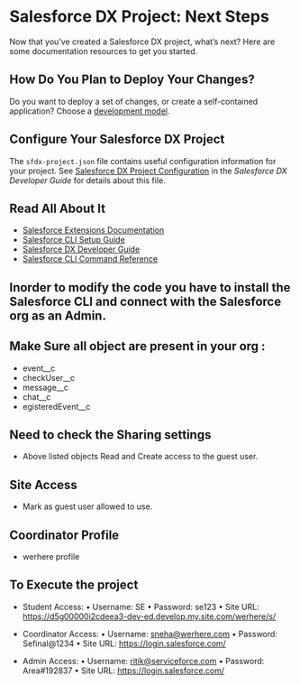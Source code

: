 # Salesforce DX Project: Next Steps

Now that you’ve created a Salesforce DX project, what’s next? Here are some documentation resources to get you started.

## How Do You Plan to Deploy Your Changes?

Do you want to deploy a set of changes, or create a self-contained application? Choose a [development model](https://developer.salesforce.com/tools/vscode/en/user-guide/development-models).

## Configure Your Salesforce DX Project

The `sfdx-project.json` file contains useful configuration information for your project. See [Salesforce DX Project Configuration](https://developer.salesforce.com/docs/atlas.en-us.sfdx_dev.meta/sfdx_dev/sfdx_dev_ws_config.htm) in the _Salesforce DX Developer Guide_ for details about this file.

## Read All About It

- [Salesforce Extensions Documentation](https://developer.salesforce.com/tools/vscode/)
- [Salesforce CLI Setup Guide](https://developer.salesforce.com/docs/atlas.en-us.sfdx_setup.meta/sfdx_setup/sfdx_setup_intro.htm)
- [Salesforce DX Developer Guide](https://developer.salesforce.com/docs/atlas.en-us.sfdx_dev.meta/sfdx_dev/sfdx_dev_intro.htm)
- [Salesforce CLI Command Reference](https://developer.salesforce.com/docs/atlas.en-us.sfdx_cli_reference.meta/sfdx_cli_reference/cli_reference.htm)

## Inorder to modify the code you have to install the Salesforce CLI and connect with the Salesforce org as an Admin.

## Make Sure all object are present in your org :
- event__c
- checkUser__c
- message__c
- chat__c
- egisteredEvent__c

## Need to check the Sharing settings
- Above listed objects Read and Create access to the guest user.
 
## Site Access
- Mark as guest user allowed to use.

## Coordinator Profile
- werhere profile

## To Execute the project
- Student Access:
•	Username: SE
•	Password: se123
•	Site URL: https://d5g00000i2cdeea3-dev-ed.develop.my.site.com/werhere/s/

- Coordinator Access:
•	Username: sneha@werhere.com
•	Password: Sefinal@1234
•	Site URL: https://login.salesforce.com/

- Admin Access:
•	Username: ritik@serviceforce.com
•	Password: Area#192837
•	Site URL: https://login.salesforce.com/
